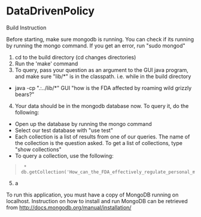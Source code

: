 DataDrivenPolicy
================

Build Instruction

Before starting, make sure mongodb is running. You can check if its running by running the mongo command. If you get an error, run "sudo mongod"

1. cd to the build directory (cd changes directories)
2. Run the 'make' command
3. To query, pass your question as an argument to the GUI java program, and make sure "lib/\*" is in the classpath. i.e. while in the build directory
 * java -cp ".:../lib/\*" GUI "how is the FDA affected by roaming wild grizzly bears?"
4. Your data should be in the mongodb database now. To query it, do the following:
  * Open up the database by running the mongo command
  * Select our test database with "use test"
  * Each collection is a list of results from one of our queries. The name of the collection is the question asked. To get a list of collections, type "show collections"
  * To query a collection, use the following:
>      * db.getCollection('How_can_the_FDA_effectively_regulate_personal_medicine_compared_to_“we”_medicine')
5. a


To run this application, you must have a copy of MongoDB running on localhost. Instruction on how to install and run MongoDB can be retrieved from http://docs.mongodb.org/manual/installation/
